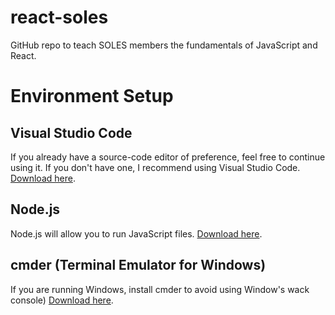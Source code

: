# react-soles
GitHub repo to teach SOLES members the fundamentals of JavaScript and React.

# Environment Setup
## Visual Studio Code 
If you already have a source-code editor of preference, feel free to continue using it. If you don't have one, I recommend using Visual Studio Code. [Download here](https://code.visualstudio.com). 
## Node.js
Node.js will allow you to run JavaScript files. [Download here](https://nodejs.org/en/).
## cmder (Terminal Emulator for Windows)
If you are running Windows, install cmder to avoid using Window's wack console) [Download here](http://cmder.net).
